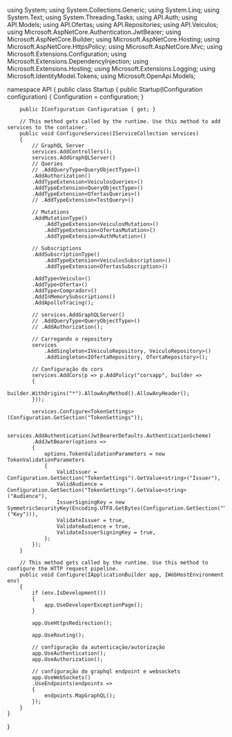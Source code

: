 using System;
using System.Collections.Generic;
using System.Linq;
using System.Text;
using System.Threading.Tasks;
using API.Auth;
using API.Models;
using API.Ofertas;
using API.Repositories;
using API.Veiculos;
using Microsoft.AspNetCore.Authentication.JwtBearer;
using Microsoft.AspNetCore.Builder;
using Microsoft.AspNetCore.Hosting;
using Microsoft.AspNetCore.HttpsPolicy;
using Microsoft.AspNetCore.Mvc;
using Microsoft.Extensions.Configuration;
using Microsoft.Extensions.DependencyInjection;
using Microsoft.Extensions.Hosting;
using Microsoft.Extensions.Logging;
using Microsoft.IdentityModel.Tokens;
using Microsoft.OpenApi.Models;


namespace API
{
    public class Startup
    {
        public Startup(IConfiguration configuration)
        {
            Configuration = configuration;
        }

        public IConfiguration Configuration { get; }

        // This method gets called by the runtime. Use this method to add services to the container.
        public void ConfigureServices(IServiceCollection services)
        {
            // GraphQL Server
            services.AddControllers();
            services.AddGraphQLServer()
            // Queries
            // .AddQueryType<QueryObjectType>()
            .AddAuthorization()
            .AddTypeExtension<VeiculosQueries>()
            .AddTypeExtension<QueryObjectType>()
            .AddTypeExtension<OfertasQueries>()
            // .AddTypeExtension<TestQuery>()

            // Mutations
            .AddMutationType()
                .AddTypeExtension<VeiculosMutation>()
                .AddTypeExtension<OfertasMutation>()
                .AddTypeExtension<AuthMutation>()

            // Subscriptions
            .AddSubscriptionType()
                .AddTypeExtension<VeiculosSubscription>()
                .AddTypeExtension<OfertasSubscription>()

            .AddType<Veiculo>()
            .AddType<Oferta>()
            .AddType<Comprador>()
            .AddInMemorySubscriptions()
            .AddApolloTracing();

            // services.AddGraphQLServer()
            // .AddQueryType<QueryObjectType>()
            // .AddAuthorization();

            // Carregando o repository
            services
                .AddSingleton<IVeiculoRepository, VeiculoRepository>()
                .AddSingleton<IOfertaRepository, OfertaRepository>();

            // Configuração do cors
            services.AddCors(p => p.AddPolicy("corsapp", builder =>
            {
                builder.WithOrigins("*").AllowAnyMethod().AllowAnyHeader();
            }));

            services.Configure<TokenSettings>(Configuration.GetSection("TokenSettings"));

            services.AddAuthentication(JwtBearerDefaults.AuthenticationScheme)
            .AddJwtBearer(options =>
            {
                options.TokenValidationParameters = new TokenValidationParameters
                {
                    ValidIssuer = Configuration.GetSection("TokenSettings").GetValue<string>("Issuer"),
                    ValidAudience = Configuration.GetSection("TokenSettings").GetValue<string>("Audience"),
                    IssuerSigningKey = new SymmetricSecurityKey(Encoding.UTF8.GetBytes(Configuration.GetSection("TokenSettings").GetValue<string>("Key"))),
                    ValidateIssuer = true,
                    ValidateAudience = true,
                    ValidateIssuerSigningKey = true,
                };
            });
        }

        // This method gets called by the runtime. Use this method to configure the HTTP request pipeline.
        public void Configure(IApplicationBuilder app, IWebHostEnvironment env)
        {
            if (env.IsDevelopment())
            {
                app.UseDeveloperExceptionPage();
            }

            app.UseHttpsRedirection();

            app.UseRouting();

            // configuração da autenticação/autorização
            app.UseAuthentication();
            app.UseAuthorization();

            // configuração do graphql endpoint e websockets
            app.UseWebSockets()
            .UseEndpoints(endpoints =>
            {
                endpoints.MapGraphQL();
            });
        }
    }
}
